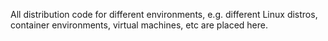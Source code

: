 
All distribution code for different environments, e.g. different Linux distros, container environments, virtual machines, etc are placed here. 
